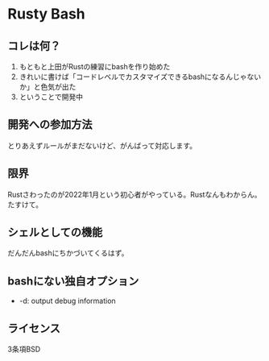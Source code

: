 # Rusty Bash

## コレは何？

1. もともと上田がRustの練習にbashを作り始めた
2. きれいに書けば「コードレベルでカスタマイズできるbashになるんじゃないか」と色気が出た
3. ということで開発中

## 開発への参加方法

とりあえずルールがまだないけど、がんばって対応します。


## 限界

Rustさわったのが2022年1月という初心者がやっている。Rustなんもわからん。たすけて。


## シェルとしての機能

だんだんbashにちかづいてくるはず。


## bashにない独自オプション

* -d: output debug information


## ライセンス

3条項BSD

